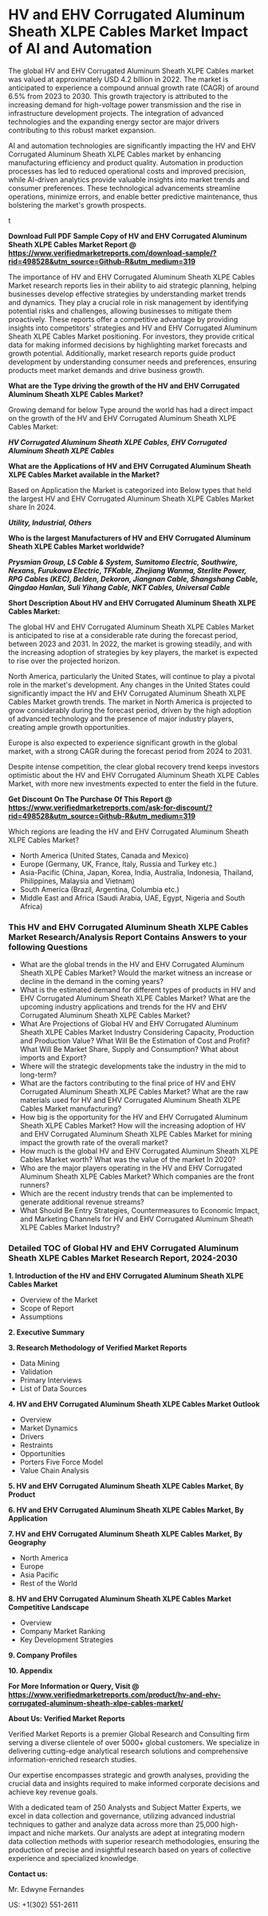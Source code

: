 <meta name="title" content="Global  HV and EHV Corrugated Aluminum Sheath XLPE Cables Market Impact of AI and Automation"><meta name="description" content="  The global HV and EHV Corrugated Aluminum Sheath XLPE Cables market was valued at approximately USD 4.2 billion in 2022. The market is anticipated to experience a co"><meta name="title" content=" HV and EHV Corrugated Aluminum Sheath XLPE Cables Market Size, Share, Scope, Trends, Growth, Opportunities, Analysis, Forecast"> <h1>HV and EHV Corrugated Aluminum Sheath XLPE Cables Market Impact of AI and Automation</h1> <p>The global HV and EHV Corrugated Aluminum Sheath XLPE Cables market was valued at approximately USD 4.2 billion in 2022. The market is anticipated to experience a compound annual growth rate (CAGR) of around 6.5% from 2023 to 2030. This growth trajectory is attributed to the increasing demand for high-voltage power transmission and the rise in infrastructure development projects. The integration of advanced technologies and the expanding energy sector are major drivers contributing to this robust market expansion.</p> <p>AI and automation technologies are significantly impacting the HV and EHV Corrugated Aluminum Sheath XLPE Cables market by enhancing manufacturing efficiency and product quality. Automation in production processes has led to reduced operational costs and improved precision, while AI-driven analytics provide valuable insights into market trends and consumer preferences. These technological advancements streamline operations, minimize errors, and enable better predictive maintenance, thus bolstering the market's growth prospects.</p> t</p><p id="" class=""><strong>Download Full PDF Sample Copy of HV and EHV Corrugated Aluminum Sheath XLPE Cables Market Report @ <a href="https://www.verifiedmarketreports.com/download-sample/?rid=498528&utm_source=Github-R&utm_medium=319" target="_blank">https://www.verifiedmarketreports.com/download-sample/?rid=498528&utm_source=Github-R&utm_medium=319</a></strong></p><p>The importance of&nbsp;HV and EHV Corrugated Aluminum Sheath XLPE Cables Market research reports lies in their ability to aid strategic planning, helping businesses develop effective strategies by understanding market trends and dynamics. They play a crucial role in risk management by identifying potential risks and challenges, allowing businesses to mitigate them proactively. These reports offer a competitive advantage by providing insights into competitors' strategies and HV and EHV Corrugated Aluminum Sheath XLPE Cables Market positioning. For investors, they provide critical data for making informed decisions by highlighting market forecasts and growth potential. Additionally, market research reports guide product development by understanding consumer needs and preferences, ensuring products meet market demands and drive business growth.</p><p><strong>What are the&nbsp;Type driving the growth of the HV and EHV Corrugated Aluminum Sheath XLPE Cables Market?</strong></p><p id="" class="">Growing demand for below Type around the world has had a direct impact on the growth of the HV and EHV Corrugated Aluminum Sheath XLPE Cables Market:</p><em><strong>HV Corrugated Aluminum Sheath XLPE Cables, EHV Corrugated Aluminum Sheath XLPE Cables</strong></em></p><strong>What are the&nbsp;Applications&nbsp;of HV and EHV Corrugated Aluminum Sheath XLPE Cables Market available in the Market?</strong></p><p id="" class="">Based on Application the Market is categorized into Below types that held the largest HV and EHV Corrugated Aluminum Sheath XLPE Cables Market share In 2024.</p><em><strong>Utility, Industrial, Others</strong></em></p><strong>Who is the largest Manufacturers of HV and EHV Corrugated Aluminum Sheath XLPE Cables Market worldwide?</strong></p><p><em><strong>Prysmian Group, LS Cable & System, Sumitomo Electric, Southwire, Nexans, Furukawa Electric, TFKable, Zhejiang Wanma, Sterlite Power, RPG Cables (KEC), Belden, Dekoron, Jiangnan Cable, Shangshang Cable, Qingdao Hanlan, Suli Yihang Cable, NKT Cables, Universal Cable</strong></em></p><p id="" class=""><strong>Short Description About HV and EHV Corrugated Aluminum Sheath XLPE Cables Market:</strong></p><p>The global HV and EHV Corrugated Aluminum Sheath XLPE Cables Market is anticipated to rise at a considerable rate during the forecast period, between 2023 and 2031. In 2022, the market is growing steadily, and with the increasing adoption of strategies by key players, the market is expected to rise over the projected horizon.</p><p>North America, particularly the United States, will continue to play a pivotal role in the market's development. Any changes in the United States could significantly impact the HV and EHV Corrugated Aluminum Sheath XLPE Cables Market growth trends. The market in North America is projected to grow considerably during the forecast period, driven by the high adoption of advanced technology and the presence of major industry players, creating ample growth opportunities.</p><p>Europe is also expected to experience significant growth in the global market, with a strong CAGR during the forecast period from 2024 to 2031.</p><p>Despite intense competition, the clear global recovery trend keeps investors optimistic about the HV and EHV Corrugated Aluminum Sheath XLPE Cables Market, with more new investments expected to enter the field in the future.</p><p id="" class=""><strong>Get Discount On The Purchase Of This Report @ <a href="https://www.verifiedmarketreports.com/ask-for-discount/?rid=498528&utm_source=Github-R&utm_medium=319" target="_blank">https://www.verifiedmarketreports.com/ask-for-discount/?rid=498528&utm_source=Github-R&utm_medium=319</a></strong></p>Which regions are leading the HV and EHV Corrugated Aluminum Sheath XLPE Cables Market?</p><ul><li>North America (United States, Canada and Mexico)</li><li>Europe (Germany, UK, France, Italy, Russia and Turkey etc.)</li><li>Asia-Pacific (China, Japan, Korea, India, Australia, Indonesia, Thailand, Philippines, Malaysia and Vietnam)</li><li>South America (Brazil, Argentina, Columbia etc.)</li><li>Middle East and Africa (Saudi Arabia, UAE, Egypt, Nigeria and South Africa)</li></ul><h3 id="" class="">This HV and EHV Corrugated Aluminum Sheath XLPE Cables Market Research/Analysis Report Contains Answers to your following Questions</h3><ul><li>What are the global trends in the HV and EHV Corrugated Aluminum Sheath XLPE Cables Market? Would the market witness an increase or decline in the demand in the coming years?</li><li>What is the estimated demand for different types of products in HV and EHV Corrugated Aluminum Sheath XLPE Cables Market? What are the upcoming industry applications and trends for the HV and EHV Corrugated Aluminum Sheath XLPE Cables Market?</li><li>What Are Projections of Global HV and EHV Corrugated Aluminum Sheath XLPE Cables Market Industry Considering Capacity, Production and Production Value? What Will Be the Estimation of Cost and Profit? What Will Be Market Share, Supply and Consumption? What about imports and Export?</li><li>Where will the strategic developments take the industry in the mid to long-term?</li><li>What are the factors contributing to the final price of HV and EHV Corrugated Aluminum Sheath XLPE Cables Market? What are the raw materials used for HV and EHV Corrugated Aluminum Sheath XLPE Cables Market manufacturing?</li><li>How big is the opportunity for the HV and EHV Corrugated Aluminum Sheath XLPE Cables Market? How will the increasing adoption of HV and EHV Corrugated Aluminum Sheath XLPE Cables Market for mining impact the growth rate of the overall market?</li><li>How much is the global HV and EHV Corrugated Aluminum Sheath XLPE Cables Market worth? What was the value of the market In 2020?</li><li>Who are the major players operating in the HV and EHV Corrugated Aluminum Sheath XLPE Cables Market? Which companies are the front runners?</li><li>Which are the recent industry trends that can be implemented to generate additional revenue streams?</li><li>What Should Be Entry Strategies, Countermeasures to Economic Impact, and Marketing Channels for HV and EHV Corrugated Aluminum Sheath XLPE Cables Market Industry?</li></ul><h3 id="" class="">Detailed TOC of Global HV and EHV Corrugated Aluminum Sheath XLPE Cables Market Research Report, 2024-2030</h3><p id="" class=""><strong>1. Introduction of the HV and EHV Corrugated Aluminum Sheath XLPE Cables Market</strong></p><ul><li>Overview of the Market</li><li>Scope of Report</li><li>Assumptions</li></ul><p id="" class=""><strong>2. Executive Summary</strong></p><p id="" class=""><strong>3. Research Methodology of Verified Market Reports</strong></p><ul><li>Data Mining</li><li>Validation</li><li>Primary Interviews</li><li>List of Data Sources</li></ul><p id="" class=""><strong>4. HV and EHV Corrugated Aluminum Sheath XLPE Cables Market Outlook</strong></p><ul><li>Overview</li><li>Market Dynamics</li><li>Drivers</li><li>Restraints</li><li>Opportunities</li><li>Porters Five Force Model</li><li>Value Chain Analysis</li></ul><p id="" class=""><strong>5. HV and EHV Corrugated Aluminum Sheath XLPE Cables Market, By Product</strong></p><p id="" class=""><strong>6. HV and EHV Corrugated Aluminum Sheath XLPE Cables Market, By Application</strong></p><p id="" class=""><strong>7. HV and EHV Corrugated Aluminum Sheath XLPE Cables Market, By Geography</strong></p><ul><li>North America</li><li>Europe</li><li>Asia Pacific</li><li>Rest of the World</li></ul><p id="" class=""><strong>8. HV and EHV Corrugated Aluminum Sheath XLPE Cables Market Competitive Landscape</strong></p><ul><li>Overview</li><li>Company Market Ranking</li><li>Key Development Strategies</li></ul><p id="" class=""><strong>9. Company Profiles</strong></p><p id="" class=""><strong>10. Appendix</strong></p><p id="" class=""><strong>For More Information or Query, Visit @ <a href="https://www.verifiedmarketreports.com/product/hv-and-ehv-corrugated-aluminum-sheath-xlpe-cables-market/" target="_blank">https://www.verifiedmarketreports.com/product/hv-and-ehv-corrugated-aluminum-sheath-xlpe-cables-market/</a></strong></p><p id="" class=""><strong>About Us: Verified Market Reports</strong></p><p id="" class="">Verified Market Reports is a premier Global Research and Consulting firm serving a diverse clientele of over 5000+ global customers. We specialize in delivering cutting-edge analytical research solutions and comprehensive information-enriched research studies.</p><p id="" class="">Our expertise encompasses strategic and growth analyses, providing the crucial data and insights required to make informed corporate decisions and achieve key revenue goals.</p><p id="" class="">With a dedicated team of 250 Analysts and Subject Matter Experts, we excel in data collection and governance, utilizing advanced industrial techniques to gather and analyze data across more than 25,000 high-impact and niche markets. Our analysts are adept at integrating modern data collection methods with superior research methodologies, ensuring the production of precise and insightful research based on years of collective experience and specialized knowledge.</p><p id="" class=""><strong>Contact us:</strong></p><p id="" class="">Mr. Edwyne Fernandes</p><p id="" class="">US: +1(302) 551-2611</p>